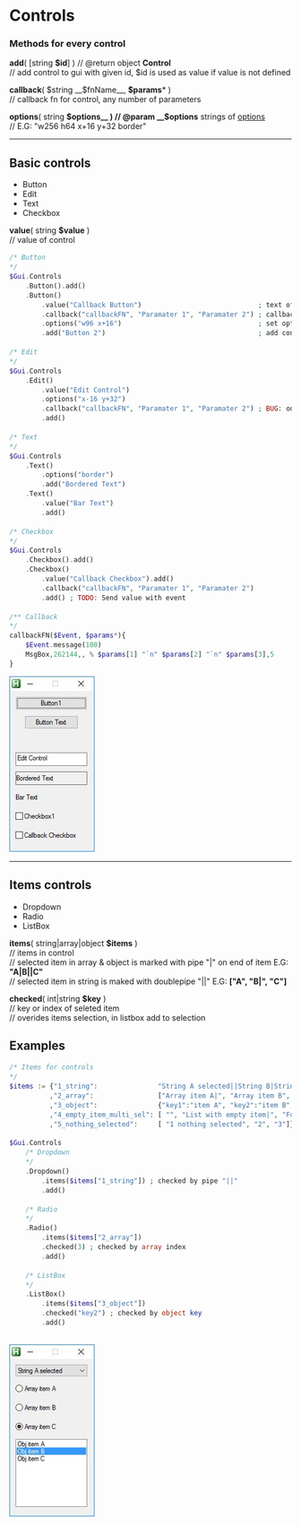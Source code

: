 # Controls

### Methods for every control
__add__( [string __$id__] ) // @return object __Control__  
	// add control to gui with given id, $id is used as value if value is not defined  

__callback__( $string __$fnName__, __$params__* )  
	// callback fn for control, any number of parameters  

__options__( string __$options__ )  
	// @param __$options__ strings of [options](https://autohotkey.com/docs/commands/Gui.htm#Controls_Uncommon_Styles_and_Options)  
	// E.G: "w256 h64 x+16 y+32 border"  

------------------------------------------------------------------------------------------------------------------------------------

## Basic controls

* Button
* Edit
* Text
* Checkbox

__value__( string __$value__ )  
// value of control  

``` php
/* Button
*/
$Gui.Controls
	.Button().add()
	.Button()
		.value("Callback Button")                             ; text of button
		.callback("callbackFN", "Paramater 1", "Paramater 2") ; callback function
		.options("w96 x+16")                                  ; set options to control 
		.add("Button 2")                                      ; add control with name "Button 2"

/* Edit
*/
$Gui.Controls
	.Edit()
		.value("Edit Control")
		.options("x-16 y+32")
		.callback("callbackFN", "Paramater 1", "Paramater 2") ; BUG: on event has type "leftclick"
		.add()

/* Text
*/
$Gui.Controls
	.Text()
		.options("border")
		.add("Bordered Text")
	.Text()
		.value("Bar Text")
		.add()

/* Checkbox
*/
$Gui.Controls
	.Checkbox().add()
	.Checkbox()
		.value("Callback Checkbox").add()
		.callback("callbackFN", "Paramater 1", "Paramater 2")
		.add() ; TODO: Send value with event

/** Callback
*/
callbackFN($Event, $params*){
	$Event.message(100)
	MsgBox,262144,, % $params[1] "`n" $params[2] "`n" $params[3],5
}

```  
![alt text](https://github.com/vilbur/ahk-vilgui/blob/master/Documentation/controls/controls-basic/controls-basic.jpeg?raw=true)  

------------------------------------------------------------------------------------------------------------------------------------

## Items controls

* Dropdown
* Radio
* ListBox

__items__( string|array|object __$items__ )  
    // items in control  
    // selected item in array & object is marked with pipe "|" on end of item E.G: __"A|B||C"__  
    // selected item in string is maked with doublepipe "||"  E.G: __["A", "B|", "C"]__  

__checked__( int|string __$key__ )  
    // key or index of seleted item  
    // overides items selection, in listbox add to selection  

## Examples

``` php
/* Items for controls
*/
$items := {"1_string":               "String A selected||String B|String C"
          ,"2_array":                ["Array item A|", "Array item B", "Array item C"]
          ,"3_object":               {"key1":"item A", "key2":"item B", "key3":"item C"}
          ,"4_empty_item_multi_sel": [ "", "List with empty item|",	"Foo selected", "Bar"]
          ,"5_nothing_selected":     [ "1 nothing selected", "2", "3"]}

$Gui.Controls
	/* Dropdown
	*/
	.Dropdown()
		.items($items["1_string"]) ; checked by pipe "||"
		.add()
		
	/* Radio
	*/
	.Radio()
		.items($items["2_array"])
		.checked(3) ; checked by array index
		.add()
		
	/* ListBox
	*/
	.ListBox()
		.items($items["3_object"])
		.checked("key2") ; checked by object key
		.add()
		

```  
![alt text](https://github.com/vilbur/ahk-vilgui/blob/master/Documentation/controls/controls-basic/controls-items.jpeg?raw=true)  


  